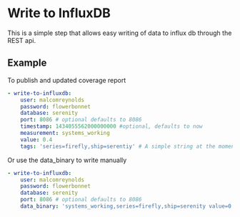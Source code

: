 # Write to InfluxDB

This is a simple step that allows easy writing of data to influx db
through the REST api.

## Example

To publish and updated coverage report

```yml
- write-to-influxdb:
    user: malcomreynolds
    password: flowerbonnet
    database: serenity
    port: 8086 # optional defaults to 8086
    timestamp: 1434055562000000000 #optional, defaults to now
    measurement: systems_working
    value: 0.4
    tags: 'series=firefly,ship=serentiy' # A simple string at the moment
```

Or use the data_binary to write manually

```yml
- write-to-influxdb:
    user: malcomreynolds
    password: flowerbonnet
    database: serenity
    port: 8086 # optional defaults to 8086
    data_binary: 'systems_working,series=firefly,ship=serenity value=0.4 1434055562000000000'
```
